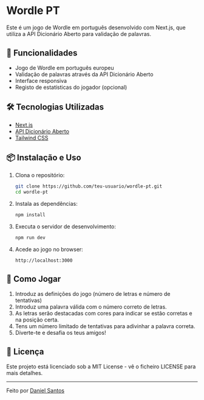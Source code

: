 # Wordle PT

Este é um jogo de Wordle em português desenvolvido com Next.js, que utiliza a API Dicionário Aberto para validação de palavras.

## 🚀 Funcionalidades

- Jogo de Wordle em português europeu
- Validação de palavras através da API Dicionário Aberto
- Interface responsiva
- Registo de estatísticas do jogador (opcional)

## 🛠 Tecnologias Utilizadas

- [Next.js](https://nextjs.org/)
- [API Dicionário Aberto](https://dicionario-aberto.net/)
- [Tailwind CSS](https://tailwindcss.com/)

## 📦 Instalação e Uso

1. Clona o repositório:
   ```sh
   git clone https://github.com/teu-usuario/wordle-pt.git
   cd wordle-pt
   ```
2. Instala as dependências:
   ```sh
   npm install
   ```
3. Executa o servidor de desenvolvimento:
   ```sh
   npm run dev
   ```
4. Acede ao jogo no browser:
   ```
   http://localhost:3000
   ```

## 📌 Como Jogar

1. Introduz as definições do jogo (número de letras e número de tentativas)
2. Introduz uma palavra válida com o número correto de letras.
3. As letras serão destacadas com cores para indicar se estão corretas e na posição certa.
4. Tens um número limitado de tentativas para adivinhar a palavra correta.
5. Diverte-te e desafia os teus amigos!

## 📄 Licença

Este projeto está licenciado sob a MIT License - vê o ficheiro LICENSE para mais detalhes.

---

Feito por [Daniel Santos](https://github.com/skyglis)

